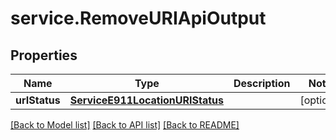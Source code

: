 # service.RemoveURIApiOutput

## Properties
Name | Type | Description | Notes
------------ | ------------- | ------------- | -------------
**urIStatus** | [**ServiceE911LocationURIStatus**](ServiceE911LocationURIStatus.md) |  | [optional] 

[[Back to Model list]](../README.md#documentation-for-models) [[Back to API list]](../README.md#documentation-for-api-endpoints) [[Back to README]](../README.md)


